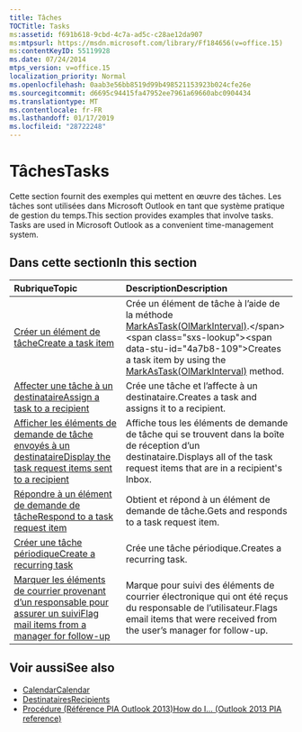 ```yaml
---
title: Tâches
TOCTitle: Tasks
ms:assetid: f691b618-9cbd-4c7a-ad5c-c28ae12da907
ms:mtpsurl: https://msdn.microsoft.com/library/Ff184656(v=office.15)
ms:contentKeyID: 55119928
ms.date: 07/24/2014
mtps_version: v=office.15
localization_priority: Normal
ms.openlocfilehash: 0aab3e56bb8519d99b498521153923b024cfe26e
ms.sourcegitcommit: d6695c94415fa47952ee7961a69660abc0904434
ms.translationtype: MT
ms.contentlocale: fr-FR
ms.lasthandoff: 01/17/2019
ms.locfileid: "28722248"
---
```

# <a name="tasks"></a><span data-ttu-id="4a7b8-102">Tâches</span><span class="sxs-lookup"><span data-stu-id="4a7b8-102">Tasks</span></span>

<span data-ttu-id="4a7b8-p101">Cette section fournit des exemples qui mettent en œuvre des tâches. Les tâches sont utilisées dans Microsoft Outlook en tant que système pratique de gestion du temps.</span><span class="sxs-lookup"><span data-stu-id="4a7b8-p101">This section provides examples that involve tasks. Tasks are used in Microsoft Outlook as a convenient time-management system.</span></span>

## <a name="in-this-section"></a><span data-ttu-id="4a7b8-105">Dans cette section</span><span class="sxs-lookup"><span data-stu-id="4a7b8-105">In this section</span></span>

|<span data-ttu-id="4a7b8-106">Rubrique</span><span class="sxs-lookup"><span data-stu-id="4a7b8-106">Topic</span></span>|<span data-ttu-id="4a7b8-107">Description</span><span class="sxs-lookup"><span data-stu-id="4a7b8-107">Description</span></span>|
|:----|:----------|
|[<span data-ttu-id="4a7b8-108">Créer un élément de tâche</span><span class="sxs-lookup"><span data-stu-id="4a7b8-108">Create a task item</span></span>](how-to-create-a-task-item.md)  |<span data-ttu-id="4a7b8-109">Crée un élément de tâche à l’aide de la méthode [MarkAsTask(OlMarkInterval)](https://msdn.microsoft.com/library/bb609068\(v=office.15\)).</span><span class="sxs-lookup"><span data-stu-id="4a7b8-109">Creates a task item by using the [MarkAsTask(OlMarkInterval)](https://msdn.microsoft.com/library/bb609068\(v=office.15\)) method.</span></span>|
|[<span data-ttu-id="4a7b8-110">Affecter une tâche à un destinataire</span><span class="sxs-lookup"><span data-stu-id="4a7b8-110">Assign a task to a recipient</span></span>](how-to-assign-a-task-to-a-recipient.md)  |<span data-ttu-id="4a7b8-111">Crée une tâche et l’affecte à un destinataire.</span><span class="sxs-lookup"><span data-stu-id="4a7b8-111">Creates a task and assigns it to a recipient.</span></span>|
|[<span data-ttu-id="4a7b8-112">Afficher les éléments de demande de tâche envoyés à un destinataire</span><span class="sxs-lookup"><span data-stu-id="4a7b8-112">Display the task request items sent to a recipient</span></span>](how-to-display-the-task-request-items-sent-to-a-recipient.md)  |<span data-ttu-id="4a7b8-113">Affiche tous les éléments de demande de tâche qui se trouvent dans la boîte de réception d’un destinataire.</span><span class="sxs-lookup"><span data-stu-id="4a7b8-113">Displays all of the task request items that are in a recipient's Inbox.</span></span>|
|[<span data-ttu-id="4a7b8-114">Répondre à un élément de demande de tâche</span><span class="sxs-lookup"><span data-stu-id="4a7b8-114">Respond to a task request item</span></span>](how-to-respond-to-a-task-request-item.md)  |<span data-ttu-id="4a7b8-115">Obtient et répond à un élément de demande de tâche.</span><span class="sxs-lookup"><span data-stu-id="4a7b8-115">Gets and responds to a task request item.</span></span>|
|[<span data-ttu-id="4a7b8-116">Créer une tâche périodique</span><span class="sxs-lookup"><span data-stu-id="4a7b8-116">Create a recurring task</span></span>](how-to-create-a-recurring-task.md)  |<span data-ttu-id="4a7b8-117">Crée une tâche périodique.</span><span class="sxs-lookup"><span data-stu-id="4a7b8-117">Creates a recurring task.</span></span>|
|[<span data-ttu-id="4a7b8-118">Marquer les éléments de courrier provenant d’un responsable pour assurer un suivi</span><span class="sxs-lookup"><span data-stu-id="4a7b8-118">Flag mail items from a manager for follow-up</span></span>](how-to-flag-mail-items-from-a-manager-for-follow-up.md)  |<span data-ttu-id="4a7b8-119">Marque pour suivi des éléments de courrier électronique qui ont été reçus du responsable de l’utilisateur.</span><span class="sxs-lookup"><span data-stu-id="4a7b8-119">Flags email items that were received from the user’s manager for follow-up.</span></span>|


## <a name="see-also"></a><span data-ttu-id="4a7b8-120">Voir aussi</span><span class="sxs-lookup"><span data-stu-id="4a7b8-120">See also</span></span>

- [<span data-ttu-id="4a7b8-121">Calendar</span><span class="sxs-lookup"><span data-stu-id="4a7b8-121">Calendar</span></span>](calendar.md)
- [<span data-ttu-id="4a7b8-122">Destinataires</span><span class="sxs-lookup"><span data-stu-id="4a7b8-122">Recipients</span></span>](recipients.md)
- [<span data-ttu-id="4a7b8-123">Procédure (Référence PIA Outlook 2013)</span><span class="sxs-lookup"><span data-stu-id="4a7b8-123">How do I... (Outlook 2013 PIA reference)</span></span>](how-do-i-outlook-2013-pia-reference.md)

